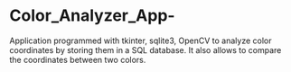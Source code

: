 # Color_Analyzer_App-
Application programmed with tkinter, sqlite3, OpenCV to analyze color coordinates by storing them in a SQL database. It also allows to compare the coordinates between two colors. 
